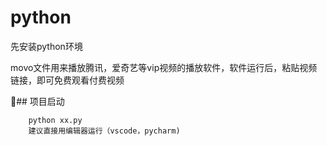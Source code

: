 # python
先安装python环境

movo文件用来播放腾讯，爱奇艺等vip视频的播放软件，软件运行后，粘贴视频链接，即可免费观看付费视频


## 项目启动
```
    python xx.py
    建议直接用编辑器运行（vscode，pycharm)
```



